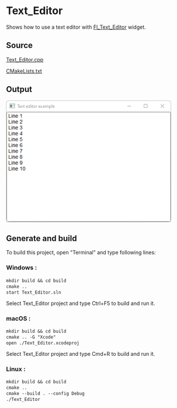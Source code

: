 # Text_Editor

Shows how to use a text editor with [Fl_Text_Editor](https://www.fltk.org/doc-1.3/classFl__Text__Editor.html) widget.

## Source

[Text_Editor.cpp](Text_Editor.cpp)

[CMakeLists.txt](CMakeLists.txt)

## Output

![output](../../../docs/Pictures/Examples/Text_Editor.png)

## Generate and build

To build this project, open "Terminal" and type following lines:

### Windows :

``` shell
mkdir build && cd build
cmake .. 
start Text_Editor.sln
```

Select Text_Editor project and type Ctrl+F5 to build and run it.

### macOS :

``` shell
mkdir build && cd build
cmake .. -G "Xcode"
open ./Text_Editor.xcodeproj
```

Select Text_Editor project and type Cmd+R to build and run it.

### Linux :

``` shell
mkdir build && cd build
cmake .. 
cmake --build . --config Debug
./Text_Editor
```
